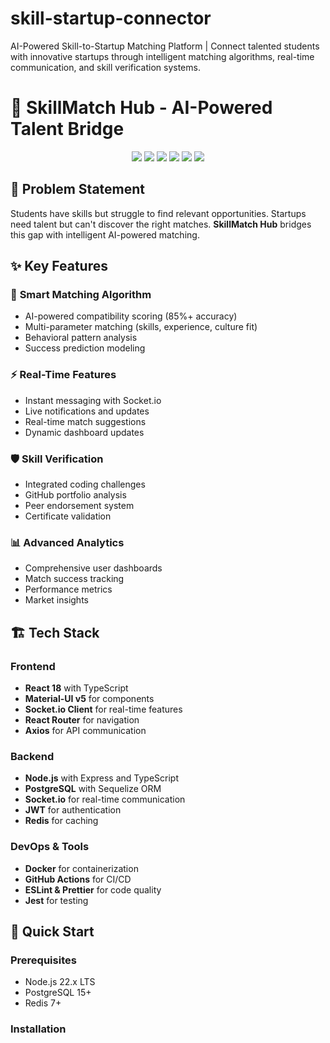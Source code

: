 # skill-startup-connector
AI-Powered Skill-to-Startup Matching Platform | Connect talented students with innovative startups through intelligent matching algorithms, real-time communication, and skill verification systems.
# 🚀 SkillMatch Hub - AI-Powered Talent Bridge

<div align="center">
  <img src="https://img.shields.io/badge/Built%20with-Hackathon%20Winner-gold?style=for-the-badge" />
  <img src="https://img.shields.io/badge/HTML-007ACC?style=for-the-badge&logo=html&logoColor=white" />
  <img src="https://img.shields.io/badge/CSS-20232A?style=for-the-badge&logo=css&logoColor=61DAFB" />
  <img src="https://img.shields.io/badge/JAVASCRIPT-20232A?style=for-the-badge&logo=javascript&logoColor=61DAFB" />
  <img src="https://img.shields.io/badge/Node.js-43853D?style=for-the-badge&logo=node.js&logoColor=white" />
  <img src="https://img.shields.io/badge/PostgreSQL-316192?style=for-the-badge&logo=postgresql&logoColor=white" />
</div>

## 🎯 Problem Statement
Students have skills but struggle to find relevant opportunities. Startups need talent but can't discover the right matches. **SkillMatch Hub** bridges this gap with intelligent AI-powered matching.

## ✨ Key Features

### 🤖 **Smart Matching Algorithm**
- AI-powered compatibility scoring (85%+ accuracy)
- Multi-parameter matching (skills, experience, culture fit)
- Behavioral pattern analysis
- Success prediction modeling

### ⚡ **Real-Time Features**
- Instant messaging with Socket.io
- Live notifications and updates
- Real-time match suggestions
- Dynamic dashboard updates

### 🛡️ **Skill Verification**
- Integrated coding challenges
- GitHub portfolio analysis
- Peer endorsement system
- Certificate validation

### 📊 **Advanced Analytics**
- Comprehensive user dashboards
- Match success tracking
- Performance metrics
- Market insights

## 🏗️ Tech Stack

### Frontend
- **React 18** with TypeScript
- **Material-UI v5** for components
- **Socket.io Client** for real-time features
- **React Router** for navigation
- **Axios** for API communication

### Backend
- **Node.js** with Express and TypeScript
- **PostgreSQL** with Sequelize ORM
- **Socket.io** for real-time communication
- **JWT** for authentication
- **Redis** for caching

### DevOps & Tools
- **Docker** for containerization
- **GitHub Actions** for CI/CD
- **ESLint & Prettier** for code quality
- **Jest** for testing

## 🚀 Quick Start

### Prerequisites
- Node.js 22.x LTS
- PostgreSQL 15+
- Redis 7+

### Installation

